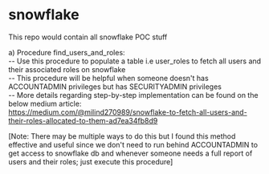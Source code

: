 # snowflake
This repo would contain all snowflake POC stuff

a) Procedure find_users_and_roles: <br/>
  -- Use this procedure to populate a table i.e user_roles to fetch all users and their associated roles on snowflake <br/>
  -- This procedure will be helpful when someone doesn't has ACCOUNTADMIN privileges but has SECURITYADMIN privileges <br/>
  -- More details regarding step-by-step implementation can be found on the below medium article: <br/>
     https://medium.com/@milind270989/snowflake-to-fetch-all-users-and-their-roles-allocated-to-them-ad7ea34fb8d9 <br/>
 
 [Note: There may be multiple ways to do this but I found this method effective and useful since we don't need to run behind ACCOUNTADMIN to get access to snowflake db and whenever someone needs a full report of users and their roles; just execute this procedure] <br/>
